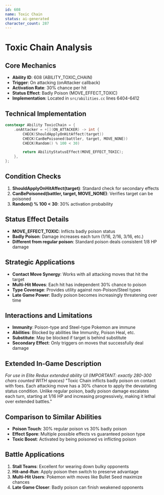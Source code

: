 ```yaml
---
id: 608
name: Toxic Chain
status: ai-generated
character_count: 287
---
```


# Toxic Chain Analysis

## Core Mechanics
- **Ability ID**: 608 (ABILITY_TOXIC_CHAIN)
- **Trigger**: On attacking (onAttacker callback)
- **Activation Rate**: 30% chance per hit
- **Status Effect**: Badly Poison (MOVE_EFFECT_TOXIC)
- **Implementation**: Located in `src/abilities.cc` lines 6404-6412

## Technical Implementation
```cpp
constexpr Ability ToxicChain = {
    .onAttacker = +[](ON_ATTACKER) -> int {
        CHECK(ShouldApplyOnHitAffect(target))
        CHECK(CanBePoisoned(battler, target, MOVE_NONE))
        CHECK(Random() % 100 < 30)

        return AbilityStatusEffect(MOVE_EFFECT_TOXIC);
    },
};
```

## Condition Checks
1. **ShouldApplyOnHitAffect(target)**: Standard check for secondary effects
2. **CanBePoisoned(battler, target, MOVE_NONE)**: Verifies target can be poisoned
3. **Random() % 100 < 30**: 30% activation probability

## Status Effect Details
- **MOVE_EFFECT_TOXIC**: Inflicts badly poison status
- **Badly Poison**: Damage increases each turn (1/16, 2/16, 3/16, etc.)
- **Different from regular poison**: Standard poison deals consistent 1/8 HP damage

## Strategic Applications
- **Contact Move Synergy**: Works with all attacking moves that hit the target
- **Multi-Hit Moves**: Each hit has independent 30% chance to poison
- **Type Coverage**: Provides utility against non-Poison/Steel types
- **Late Game Power**: Badly poison becomes increasingly threatening over time

## Interactions and Limitations
- **Immunity**: Poison-type and Steel-type Pokemon are immune
- **Abilities**: Blocked by abilities like Immunity, Poison Heal, etc.
- **Substitute**: May be blocked if target is behind substitute
- **Secondary Effect**: Only triggers on moves that successfully deal damage

## Extended In-Game Description
*For use in Elite Redux extended ability UI (IMPORTANT: exactly 280-300 chars counted WITH spaces)*
"Toxic Chain inflicts badly poison on contact with foes. Each attacking move has a 30% chance to apply the devastating status condition. Unlike regular poison, badly poison damage escalates each turn, starting at 1/16 HP and increasing progressively, making it lethal over extended battles."

## Comparison to Similar Abilities
- **Poison Touch**: 30% regular poison vs 30% badly poison
- **Effect Spore**: Multiple possible effects vs guaranteed poison type
- **Toxic Boost**: Activated by being poisoned vs inflicting poison

## Battle Applications
1. **Stall Teams**: Excellent for wearing down bulky opponents
2. **Hit-and-Run**: Apply poison then switch to preserve advantage
3. **Multi-Hit Users**: Pokemon with moves like Bullet Seed maximize chances
4. **Late Game Closer**: Badly poison can finish weakened opponents